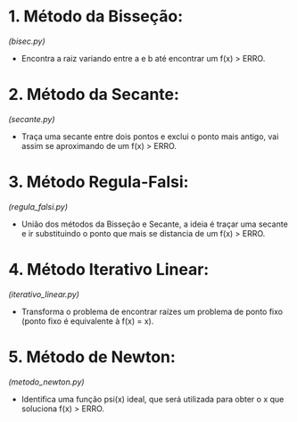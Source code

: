 # 1. Método da Bisseção: 
*(bisec.py)*
 - Encontra a raiz variando entre a e b até encontrar um f(x) > ERRO.

# 2. Método da Secante: 
*(secante.py)*
 - Traça uma secante entre dois pontos e exclui o ponto mais antigo, vai assim se aproximando de um f(x) > ERRO.

# 3. Método Regula-Falsi:
*(regula_falsi.py)*
 - União dos métodos da Bisseção e Secante, a ideia é traçar uma secante e ir substituindo o ponto que mais se distancia de um f(x) > ERRO.

# 4. Método Iterativo Linear:
*(iterativo_linear.py)*
 - Transforma o problema de encontrar raízes um problema de ponto fixo (ponto fixo é equivalente à f(x) = x).

# 5. Método de Newton:
*(metodo_newton.py)*
 - Identifica uma função psi(x) ideal, que será utilizada para obter o x que soluciona f(x) > ERRO.
